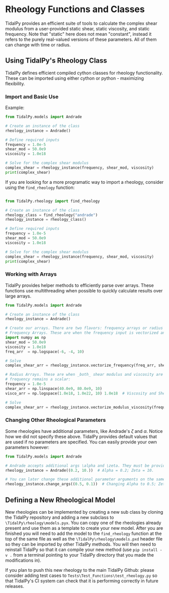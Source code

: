 # Rheology Functions and Classes
TidalPy provides an efficient suite of tools to calculate the complex shear modulus from a user-provided static shear, 
static viscosity, and static frequency. Note that "static" here does not mean "constant", instead it refers to the
purely real-valued versions of these parameters. All of them can change with time or radius.

## Using TidalPy's Rheology Class
TidalPy defines efficient compiled cython classes for rheology functionality. These can be imported using either cython
or python - maximizing flexibility.

### Import and Basic Use
Example:

```python
from TidalPy.models import Andrade

# Create an instance of the class
rheology_instance = Andrade()

# Define required inputs
frequency = 1.0e-5
shear_mod = 50.0e9
viscosity = 1.0e18

# Solve for the complex shear modulus
complex_shear = rheology_instance(frequency, shear_mod, viscosity)
print(complex_shear)
```

If you are looking for a more programatic way to import a rheology, consider using the `find_rheology` function:

```python

from TidalPy.rheology import find_rheology

# Create an instance of the class
rheology_class = find_rheology("andrade")
rheology_instance = rheology_class()

# Define required inputs
frequency = 1.0e-5
shear_mod = 50.0e9
viscosity = 1.0e18

# Solve for the complex shear modulus
complex_shear = rheology_instance(frequency, shear_mod, viscosity)
print(complex_shear)
```

### Working with Arrays
TidalPy provides helper methods to efficiently parse over arrays. These functions use multithreading when possible to 
quickly calculate results over large arrays.

```python
from TidalPy.models import Andrade

# Create an instance of the class
rheology_instance = Andrade()

# Create our arrays. There are two flavors: frequency arrays or radius arrays.
# Frequency Arrays. These are when the frequency input is vectorized and the modulus and viscosity are scalars:
import numpy as np
shear_mod = 50.0e9
viscosity = 1.0e18
freq_arr  = np.logspace(-6, -4, 10)

# Solve
complex_shear_arr = rheology_instance.vectorize_frequency(freq_arr, shear_mod, viscosity)

# Radius Arrays. These are when _both_ shear modulus and viscosity are vectorized (e.g, 1D slice of a planet), while
# frequency remains a scalar:
frequency = 1.0e-5
shear_arr = np.linspace(40.0e9, 80.0e9, 10)
visco_arr = np.logspace(1.0e18, 1.0e22, 10) 1.0e18  # Viscosity and Shear must have the same shape

# Solve
complex_shear_arr = rheology_instance.vectorize_modulus_viscosity(frequency, shear_arr, visco_arr)
```

### Changing Other Rheological Parameters
Some rheologies have additional parameters, like Andrade's $\zeta$ and $\alpha$. Notice how we did not specify these
above. TidalPy provides default values that are used if no parameters are specified. You can easily provide your own
parameters however:

```python
from TidalPy.models import Andrade

# Andrade accepts additional args \alpha and \zeta. They must be provided in this order as a tuple.
rheology_instance = Andrade((0.2, 10.))  # Alpha = 0.2; Zeta = 10.

# You can later change these additional parameter arguments on the same instance
rheology_instance.change_args((0.5, 0.1))  # Changing Alpha to 0.5; Zeta to 0.1.
```

## Defining a New Rheological Model
New rheologies can be implemented by creating a new sub class by cloning the TidalPy repository and adding a new
subclass to `\TidalPy\rheology\models.pyx`. You can copy one of the rheologies already present and use them as a
template to create your new model. After you are finished you will need to add the model to the
`find_rheology` function at the top of the same file as well as the `\TidalPy\rheology\models.pxd` header file 
so they can be imported by other TidalPy methods. You will then need to reinstall TidalPy so that it can compile
your new method (use `pip install -v .` from a terminal pointing to your TidalPy directory that you made the
modifications in). 

If you plan to push this new rheology to the main TidalPy Github: please consider adding test cases to 
`Tests\Test_Functions\test_rheology.py` so that TidalPy's CI system can check that it is performing correctly in 
future releases.
